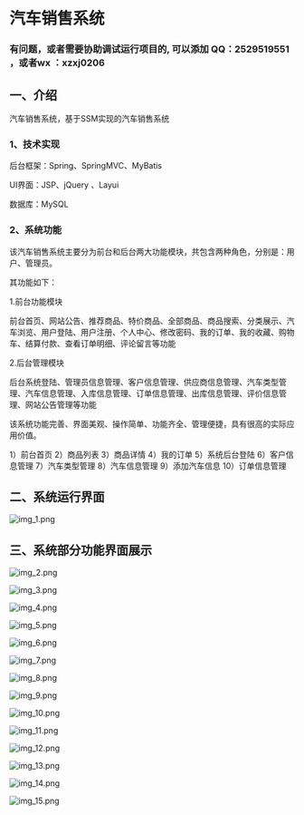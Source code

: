 # 汽车销售系统

### 有问题，或者需要协助调试运行项目的, 可以添加 QQ：2529519551 ，或者wx ：xzxj0206


## 一、介绍

汽车销售系统，基于SSM实现的汽车销售系统

### 1、技术实现

后台框架：Spring、SpringMVC、MyBatis

UI界面：JSP、jQuery 、Layui

数据库：MySQL

### 2、系统功能

该汽车销售系统主要分为前台和后台两大功能模块，共包含两种角色，分别是：用户、管理员。

其功能如下：

1.前台功能模块

前台首页、网站公告、推荐商品、特价商品、全部商品、商品搜索、分类展示、汽车浏览、用户登陆、用户注册、个人中心、修改密码、我的订单、我的收藏、购物车、结算付款、查看订单明细、评论留言等功能

2.后台管理模块

后台系统登陆、管理员信息管理、客户信息管理、供应商信息管理、汽车类型管理、汽车信息管理、入库信息管理、订单信息管理、出库信息管理、评价信息管理、网站公告管理等功能

该系统功能完善、界面美观、操作简单、功能齐全、管理便捷，具有很高的实际应用价值。

1）前台首页
2）商品列表
3）商品详情
4）我的订单
5）系统后台登陆
6）客户信息管理
7）汽车类型管理
8）汽车信息管理
9）添加汽车信息
10）订单信息管理

## 二、系统运行界面

![img_1.png](imgs/img_1.png)


## 三、系统部分功能界面展示

![img_2.png](imgs/img_2.png)

![img_3.png](imgs/img_3.png)

![img_4.png](imgs/img_4.png)

![img_5.png](imgs/img_5.png)

![img_6.png](imgs/img_6.png)

![img_7.png](imgs/img_7.png)

![img_8.png](imgs/img_8.png)

![img_9.png](imgs/img_9.png)

![img_10.png](imgs/img_10.png)

![img_11.png](imgs/img_11.png)

![img_12.png](imgs/img_12.png)

![img_13.png](imgs/img_13.png)

![img_14.png](imgs/img_14.png)

![img_15.png](imgs/img_15.png)
